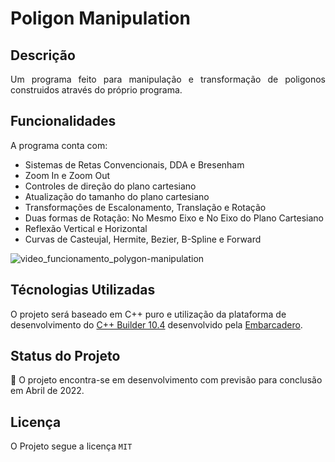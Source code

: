 # Poligon Manipulation

## Descrição
<p align="justify">
Um programa feito para manipulação e transformação de poligonos construidos através do próprio programa.
<p/>
 
## Funcionalidades
A programa conta com:
- Sistemas de Retas Convencionais, DDA e Bresenham
- Zoom In e Zoom Out
- Controles de direção do plano cartesiano
- Atualização do tamanho do plano cartesiano
- Transformações de Escalonamento, Translação e Rotação
- Duas formas de Rotação: No Mesmo Eixo e No Eixo do Plano Cartesiano
- Reflexão Vertical e Horizontal 
- Curvas de Casteujal, Hermite, Bezier, B-Spline e Forward

![video_funcionamento_polygon-manipulation](https://media1.giphy.com/media/WKLDLeT8VQkLjNJGpS/giphy.gif)

## Técnologias Utilizadas
O projeto será baseado em C++ puro e utilização da plataforma de desenvolvimento do [C++ Builder 10.4](https://www.embarcadero.com/br/products/cbuilder) desenvolvido pela [Embarcadero](https://www.embarcadero.com/br/).

## Status do Projeto
:construction: O projeto encontra-se em desenvolvimento com previsão para conclusão em Abril de 2022.

## Licença
O Projeto segue a licença `MIT`

